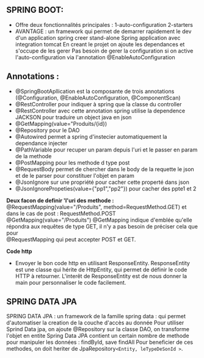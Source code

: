 ## SPRING BOOT:

- Offre deux fonctionnalités principales :
  1-auto-configuration 2-starters
- AVANTAGE : un framework qui permet de demarrer rapidement le dev d'un application spring
  creer stand-alone Spring application avec integration tomcat
  En creant le projet on ajoute les dependances et s'occupe de les gerer
  Pas besoin de gerer la configuration si on active l'auto-configuration via l'annotation @EnableAutoConfiguration

## Annotations :

- @SpringBootApllication est la composante de trois annotations (@Configuration, @EnableAutoConfiguration, @ComponentScan)
- @RestController pour indiquer à spring que la classe du controller
- @RestController avec cette annotation spring utilise la dependence JACKSON pour traduire un object java en json
- @GetMapping(value="Produits/{id})
- @Repository pour le DAO
- @Autowired permet a spring d'instecier automatiquement la dependance injecter
- @PathVariable pour recuper un param depuis l'uri et le passer en param de la methode
- @PostMapping pour les methode d type post
- @RequestBody permet de chercher dans le body de la requette le json et de le parser pour constituer l'objet en param
- @JsonIgnore sur une propriété pour cacher cette properté dans json
- @JsonIgnorePropeties(value={"pp1","pp2"}) pour cacher des ppte1 et 2

**Deux facon de definir 'l'uri des methode :**
@RequestMapping(value="/Produits", method=RequestMethod.GET) et dans le cas de post : RequestMethod.POST
@GetMapping(value="/Produits")
@GetMapping indique d'emblée qu'elle répondra aux requêtes de type GET, il n'y a pas besoin de préciser cela que pour  
@RequestMapping qui peut accepter POST et GET.

**Code http**

- Envoyer le bon code http en utilisant ResponseEntity. ResponseEntity est une classe qui hérite de HttpEntity, qui permet de définir le code HTTP
  à retourner. L'interêt de ResponseEntity est de nous donner la main pour personnaliser le code facilement.

## SPRING DATA JPA

SPRING DATA JPA : un framework de la famille spring data : qui permet d'automatiser la creation de la couche d'accès au donnée
Pour utiliser Sprind Data jpa, on ajoute @Repository sur la classe DAO, on transforme l'objet en entite
Spring Data JPA contient un certain nombre de methode pour manipuler les données : findById, save findAll Pour beneficier de ces methodes, on doit
heriter de JpaRepository`<Entity, leTypeDeSonId >`.
